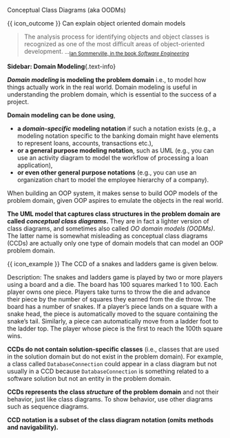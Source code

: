<span id="title">Conceptual Class Diagrams (aka OODMs)</span>

<span id="prereqs"></span>

<span id="outcomes">{{ icon_outcome }} Can explain object oriented domain models</span>

<div id="body">

> The analysis process for identifying objects and object classes is recognized as one of the most difficult areas of object-oriented development. <sub>--[Ian Sommerville, in the book _Software Engineering_](http://www.software-engin.com/)</sub>

<box type="info" seamless>

**Sidebar: Domain Modeling**{.text-info}

**_Domain modeling_ is modeling the <tooltip content="the relevant information that needs to be examined to understand a problem">problem domain</tooltip>** i.e., to model how things actually work in the real world. Domain modeling is useful in understanding the problem domain, which is essential to the success of a project.

**Domain modeling can be done using**,

* **a _domain-specific_ modeling notation** if such a notation exists (e.g., a modeling notation specific to the banking domain might have elements to represent loans, accounts, transactions etc.),
* **or a general purpose modeling notation**, such as UML (e.g., you can use an activity diagram to model the workflow of processing a loan application),
* **or even other general purpose notations** (e.g., you can use an organization chart to model the employee hierarchy of a company).
</box>

When building an OOP system, it makes sense to build OOP models of the problem domain, given OOP aspires to emulate the objects in the real world.

**The UML model that captures class structures in the problem domain are called _conceptual class diagrams_.** They are in fact a lighter version of class diagrams, and sometimes also called _OO domain models (OODMs)_. The latter name is somewhat misleading as conceptual class diagrams (CCDs) are actually only one type of domain models that can model an OOP problem domain.

<box>

{{ icon_example }} The CCD of a snakes and ladders game is given below.

Description: The snakes and ladders game is played by two or more players using a board and a die. The board has 100 squares marked 1 to 100. Each player owns one piece. Players take turns to throw the die and advance their piece by the number of squares they earned from the die throw. The board has a number of snakes. If a player’s piece lands on a square with a snake head, the piece is automatically moved to the square containing the snake’s tail. Similarly, a piece can automatically move from a ladder foot to the ladder top. The player whose piece is the first to reach the 100th square wins.

<pic eager src="{{baseUrl}}/modeling/modelingStructures/objectOrientedDomainModels/images/diagram.png" height="420" />
<p/>

</box>

**CCDs do not contain solution-specific classes** (i.e., classes that are used in the solution domain but do not exist in the problem domain). For example, a class called `DatabaseConnection` could appear in a class diagram but not usually in a CCD because `DatabaseConnection` is something related to a software solution but not an entity in the problem domain.

**CCDs represents the class _structure_ of the problem domain** and not their behavior, just like class diagrams. To show behavior, use other diagrams such as sequence diagrams.

**CCD notation is a subset of the class diagram notation (omits methods and navigability).**

</div>

<div id="extras">

<include src="exercisesPanel.md" boilerplate />

</div>
